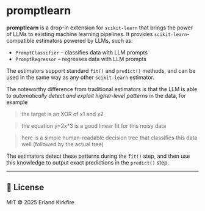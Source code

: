 # promptlearn

**promptlearn** is a drop-in extension for `scikit-learn` that brings the power of LLMs to existing machine learning pipelines.
It provides `scikit-learn`-compatible estimators powered by LLMs, such as:

- `PromptClassifier` – classifies data with LLM prompts
- `PromptRegressor` – regresses data with LLM prompts

The estimators support standard `fit()` and `predict()` methods, and can be used in the same way as any other `scikit-learn` estimator.

The noteworthy difference from traditional estimators is that the LLM is able to *automatically detect and exploit higher-level patterns* in the data,
for example

> the target is an XOR of x1 and x2

> the equation y=2x*3 is a good linear fit for this noisy data

> here is a simple human-readable decision tree that classifies this data well (followed by the actual tree)

The estimators detect these patterns during the `fit()` step, and then use this knowledge to output exact predictions in the `predict()` step.

---

## 📁 License

MIT © 2025 Erland Kirkfire
